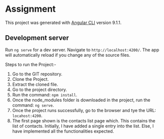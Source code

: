 # Assignment

This project was generated with [Angular CLI](https://github.com/angular/angular-cli) version 9.1.1.

## Development server

Run `ng serve` for a dev server. Navigate to `http://localhost:4200/`. The app will automatically reload if you change any of the source files.

Steps to run the Project:-

1. Go to the GIT repository.
2. Clone the Project.
3. Extract the cloned file.
4. Go to the project directory.
5. Run the command: `npm install`.
6. Once the node_modules folder is downloaded in the project, run the command: `ng serve`.
7. Once the project runs successfully, go to the browser and tye the URL: `locahost:4200`.
8. The first page shown is the contacts list page which. 
   This contains the list of contacts. 
   Initially, I have added a single entry into the list.
   Else, I have implemented all the functionalities expected.



